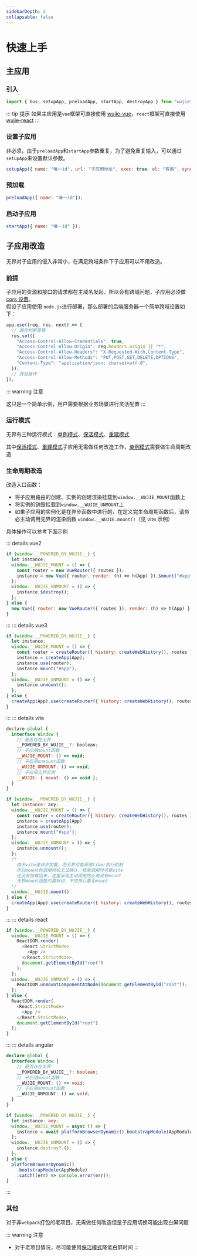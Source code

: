 ```yaml
---
sidebarDepth: 2
collapsable: false
---
```


# 快速上手

## 主应用

### 引入

```javascript
import { bus, setupApp, preloadApp, startApp, destroyApp } from "wujie";
```

::: tip 提示
如果主应用是`vue`框架可直接使用 [wujie-vue](/pack/)，`react`框架可直接使用 [wujie-react](/pack/react.html)
:::

### 设置子应用
非必须，由于`preloadApp`和`startApp`参数重复，为了避免重复输入，可以通过`setupApp`来设置默认参数。

```javascript
setupApp({ name: "唯一id", url: "子应用地址", exec: true, el: "容器", sync: true })
```

### 预加载

```javascript
preloadApp({ name: "唯一id"});
```

### 启动子应用

```javascript
startApp({ name: "唯一id" });
```

## 子应用改造

无界对子应用的侵入非常小，在满足跨域条件下子应用可以不用改造。

### 前提

子应用的资源和接口的请求都在主域名发起，所以会有跨域问题，子应用必须做[cors 设置](https://developer.mozilla.org/zh-CN/docs/Web/HTTP/CORS)。  
假设子应用使用 `node.js`进行部署，那么部署的后端服务器一个简单跨域设置如下：

```javascript
app.use((req, res, next) => {
  // 路径判断等等
  res.set({
    "Access-Control-Allow-Credentials": true,
    "Access-Control-Allow-Origin": req.headers.origin || "*",
    "Access-Control-Allow-Headers": "X-Requested-With,Content-Type",
    "Access-Control-Allow-Methods": "PUT,POST,GET,DELETE,OPTIONS",
    "Content-Type": "application/json; charset=utf-8",
  });
  // 其他操作
});
```
::: warning 注意

这只是一个简单示例，用户需要根据业务场景进行灵活配置
:::

### 运行模式

无界有三种运行模式：[单例模式](/guide/mode.html#单例模式)、[保活模式](/guide/mode.html#保活模式)、[重建模式](/guide/mode.html#重建模式)

其中[保活模式](/guide/mode.html#保活模式)、[重建模式](/guide/mode.html#重建模式)子应用无需做任何改造工作，[单例模式](/guide/mode.html#单例模式)需要做生命周期改造


### 生命周期改造
改造入口函数：

- 将子应用路由的创建、实例的创建渲染挂载到`window.__WUJIE_MOUNT`函数上
- 将实例的销毁挂载到`window.__WUJIE_UNMOUNT`上
- 如果子应用的实例化是在异步函数中进行的，在定义完生命周期函数后，请务必主动调用无界的渲染函数 `window.__WUJIE.mount()`（见 vite 示例）

具体操作可以参考下面示例

::: details vue2

```javascript
if (window.__POWERED_BY_WUJIE__) {
  let instance;
  window.__WUJIE_MOUNT = () => {
    const router = new VueRouter({ routes });
    instance = new Vue({ router, render: (h) => h(App) }).$mount("#app");
  };
  window.__WUJIE_UNMOUNT = () => {
    instance.$destroy();
  };
} else {
  new Vue({ router: new VueRouter({ routes }), render: (h) => h(App) }).$mount("#app");
}
```

:::
::: details vue3

```javascript
if (window.__POWERED_BY_WUJIE__) {
  let instance;
  window.__WUJIE_MOUNT = () => {
    const router = createRouter({ history: createWebHistory(), routes });
    instance = createApp(App);
    instance.use(router);
    instance.mount("#app");
  };
  window.__WUJIE_UNMOUNT = () => {
    instance.unmount();
  };
} else {
  createApp(App).use(createRouter({ history: createWebHistory(), routes })).mount("#app");
}
```

:::
::: details vite

```javascript
declare global {
  interface Window {
    // 是否存在无界
    __POWERED_BY_WUJIE__?: boolean;
    // 子应用mount函数
    __WUJIE_MOUNT: () => void;
    // 子应用unmount函数
    __WUJIE_UNMOUNT: () => void;
    // 子应用无界实例
    __WUJIE: { mount: () => void };
  }
}

if (window.__POWERED_BY_WUJIE__) {
  let instance: any;
  window.__WUJIE_MOUNT = () => {
    const router = createRouter({ history: createWebHistory(), routes });
    instance = createApp(App)
    instance.use(router);
    instance.mount("#app");
  };
  window.__WUJIE_UNMOUNT = () => {
    instance.unmount();
  };
  /*
    由于vite是异步加载，而无界可能采用fiber执行机制
    所以mount的调用时机无法确认，框架调用时可能vite
    还没有加载回来，这里采用主动调用防止用没有mount
    无界mount函数内置标记，不用担心重复mount
  */
  window.__WUJIE.mount()
} else {
  createApp(App).use(createRouter({ history: createWebHistory(), routes })).mount("#app");
}

```

:::
::: details react

```javascript
if (window.__POWERED_BY_WUJIE__) {
  window.__WUJIE_MOUNT = () => {
    ReactDOM.render(
      <React.StrictMode>
        <App />
      </React.StrictMode>,
      document.getElementById("root")
    );
  };
  window.__WUJIE_UNMOUNT = () => {
    ReactDOM.unmountComponentAtNode(document.getElementById("root"));
  };
} else {
  ReactDOM.render(
    <React.StrictMode>
      <App />
    </React.StrictMode>,
    document.getElementById("root")
  );
}
```

:::
::: details angular

```typescript
declare global {
  interface Window {
    // 是否存在无界
    __POWERED_BY_WUJIE__?: boolean;
    // 子应用mount函数
    __WUJIE_MOUNT: () => void;
    // 子应用unmount函数
    __WUJIE_UNMOUNT: () => void;
  }
}

if (window.__POWERED_BY_WUJIE__) {
  let instance: any;
  window.__WUJIE_MOUNT = async () => {
    instance = await platformBrowserDynamic().bootstrapModule(AppModule);
  };
  window.__WUJIE_UNMOUNT = () => {
    instance.destroy?.();
  };
} else {
  platformBrowserDynamic()
    .bootstrapModule(AppModule)
    .catch((err) => console.error(err));
}
```

:::

### 其他

对于非`webpack`打包的老项目，无需做任何改造但是子应用切换可能出现白屏问题

::: warning 注意

- 对于老项目情况，尽可能使用[保活模式](/guide/mode.html#保活模式)降低白屏时间
  :::
